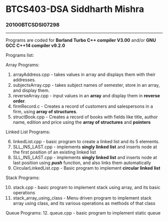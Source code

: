 # BTCS403-DSA Siddharth Mishra
<h3>20100BTCSDSI07298 </h3> <hr>

Programs are coded for **Borland Turbo C++ compiler V3.00** and/or **GNU GCC C++14 compiler v9.2.0**

Programs list: 

Array Programs: 

1. arrayAddress.cpp - takes values in array and displays them with their addresses.
2. subjectsArray.cpp - takes subject names of semester, store in an array, and display them.
3. reverseArray.cpp - input values in an **array** and display them in **reverse order**.
4. firmRecord.c - Creates a record of customers and salespersons in a firm, using **array of structures**.
5. structBook.cpp - Creates a record of books with fields like title, author name, edition and price using the **array of structures** and **pointers**

Linked List Programs: 

6. linkedList.cpp - basic program to create a linked list and its 5 elements.
7. SLL_INS_LAST.cpp - implements **singly linked list** and inserts node at the first position of an existing linked list
8. SLL_INS_LAST.cpp - implements **singly linked list** and inserts node at last position using ***push*** function, and also links them automatically
9. CircularLinkedList.cpp - Basic program to implement **circular linked list**

Stack Programs: 

10. stack.cpp - basic program to implement stack using array, and its basic operations
11. stack_array_using_class - Menu driven program to implement stack array using class, and its various operations as methods of that class


Queue Programs:
12. queue.cpp - basic program to implement static queue
